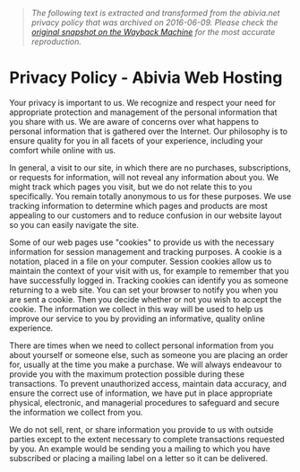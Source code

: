 > *The following text is extracted and transformed from the abivia.net privacy policy that was archived on 2016-06-09. Please check the [original snapshot on the Wayback Machine](https://web.archive.org/web/20160609204558id_/http%3A//www.abivia.net/privacy) for the most accurate reproduction.*

# Privacy Policy - Abivia Web Hosting

Your privacy is important to us. We recognize and respect your need for appropriate protection and management of the personal information that you share with us. We are aware of concerns over what happens to personal information that is gathered over the Internet. Our philosophy is to ensure quality for you in all facets of your experience, including your comfort while online with us.

In general, a visit to our site, in which there are no purchases, subscriptions, or requests for information, will not reveal any information about you. We might track which pages you visit, but we do not relate this to you specifically. You remain totally anonymous to us for these purposes. We use tracking information to determine which pages and products are most appealing to our customers and to reduce confusion in our website layout so you can easily navigate the site.

Some of our web pages use "cookies" to provide us with the necessary information for session management and tracking purposes. A cookie is a notation, placed in a file on your computer. Session cookies allow us to maintain the context of your visit with us, for example to remember that you have successfully logged in. Tracking cookies can identify you as someone returning to a web site. You can set your browser to notify you when you are sent a cookie. Then you decide whether or not you wish to accept the cookie. The information we collect in this way will be used to help us improve our service to you by providing an informative, quality online experience.

There are times when we need to collect personal information from you about yourself or someone else, such as someone you are placing an order for, usually at the time you make a purchase. We will always endeavour to provide you with the maximum protection possible during these transactions. To prevent unauthorized access, maintain data accuracy, and ensure the correct use of information, we have put in place appropriate physical, electronic, and managerial procedures to safeguard and secure the information we collect from you.

We do not sell, rent, or share information you provide to us with outside parties except to the extent necessary to complete transactions requested by you. An example would be sending you a mailing to which you have subscribed or placing a mailing label on a letter so it can be delivered.
